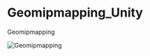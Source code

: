 # Geomipmapping_Unity
Geomipmapping



![Geomipmapping](http://wx1.sinaimg.cn/mw690/6b98bc8agy1fm5aabvffvg20fk08s4qq.gif)